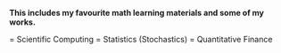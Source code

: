 **This includes my favourite math learning materials and some of my works.**

= Scientific Computing
= Statistics (Stochastics)
= Quantitative Finance
